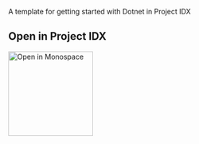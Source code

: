 A template for getting started with Dotnet in Project IDX

## Open in Project IDX 

<a href="https://idx.google.com/new?template=https://https://github.com/ashwinraghav/idx-templates/new/main/rails">
  <img
    alt="Open in Monospace"
    src="https://www.gstatic.com/monospace/230815/openinprojectidx.png"
    width="170"
  />
</a>

